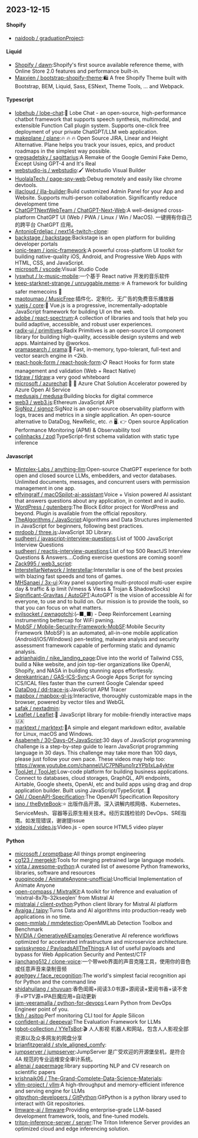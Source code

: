 ## 2023-12-15

#### Shopify
* [naidoob / graduationProject](https://github.com/naidoob/graduationProject):

#### Liquid
* [Shopify / dawn](https://github.com/Shopify/dawn):Shopify's first source available reference theme, with Online Store 2.0 features and performance built-in.
* [Maxvien / bootstrap-shopify-theme](https://github.com/Maxvien/bootstrap-shopify-theme):🛍 A free Shopify Theme built with Bootstrap, BEM, Liquid, Sass, ESNext, Theme Tools, ... and Webpack.

#### Typescript
* [lobehub / lobe-chat](https://github.com/lobehub/lobe-chat):🤖 Lobe Chat - an open-source, high-performance chatbot framework that supports speech synthesis, multimodal, and extensible Function Call plugin system. Supports one-click free deployment of your private ChatGPT/LLM web application.
* [makeplane / plane](https://github.com/makeplane/plane):🔥 🔥 🔥 Open Source JIRA, Linear and Height Alternative. Plane helps you track your issues, epics, and product roadmaps in the simplest way possible.
* [gregsadetsky / sagittarius](https://github.com/gregsadetsky/sagittarius):A Remake of the Google Gemini Fake Demo, Except Using GPT-4 and It's Real
* [webstudio-is / webstudio](https://github.com/webstudio-is/webstudio):🖌 Webstudio Visual Builder
* [HuolalaTech / page-spy-web](https://github.com/HuolalaTech/page-spy-web):Debug remotely and easily like chrome devtools.
* [illacloud / illa-builder](https://github.com/illacloud/illa-builder):Build customized Admin Panel for your App and Website. Supports multi-person collaboration. Significantly reduce development time
* [ChatGPTNextWebTeam / ChatGPT-Next-Web](https://github.com/ChatGPTNextWebTeam/ChatGPT-Next-Web):A well-designed cross-platform ChatGPT UI (Web / PWA / Linux / Win / MacOS). 一键拥有你自己的跨平台 ChatGPT 应用。
* [AntonioErdeljac / next14-twitch-clone](https://github.com/AntonioErdeljac/next14-twitch-clone):
* [backstage / backstage](https://github.com/backstage/backstage):Backstage is an open platform for building developer portals
* [ionic-team / ionic-framework](https://github.com/ionic-team/ionic-framework):A powerful cross-platform UI toolkit for building native-quality iOS, Android, and Progressive Web Apps with HTML, CSS, and JavaScript.
* [microsoft / vscode](https://github.com/microsoft/vscode):Visual Studio Code
* [lyswhut / lx-music-mobile](https://github.com/lyswhut/lx-music-mobile):一个基于 React native 开发的音乐软件
* [keep-starknet-strange / unruggable.meme](https://github.com/keep-starknet-strange/unruggable.meme):☣️ A framework for building safer memecoins 💸
* [maotoumao / MusicFree](https://github.com/maotoumao/MusicFree):插件化、定制化、无广告的免费音乐播放器
* [vuejs / core](https://github.com/vuejs/core):🖖 Vue.js is a progressive, incrementally-adoptable JavaScript framework for building UI on the web.
* [adobe / react-spectrum](https://github.com/adobe/react-spectrum):A collection of libraries and tools that help you build adaptive, accessible, and robust user experiences.
* [radix-ui / primitives](https://github.com/radix-ui/primitives):Radix Primitives is an open-source UI component library for building high-quality, accessible design systems and web apps. Maintained by @workos.
* [oramasearch / orama](https://github.com/oramasearch/orama):🌌 Fast, in-memory, typo-tolerant, full-text and vector search engine in <2kb.
* [react-hook-form / react-hook-form](https://github.com/react-hook-form/react-hook-form):📋 React Hooks for form state management and validation (Web + React Native)
* [tldraw / tldraw](https://github.com/tldraw/tldraw):a very good whiteboard
* [microsoft / azurechat](https://github.com/microsoft/azurechat):🤖 💼 Azure Chat Solution Accelerator powered by Azure Open AI Service
* [medusajs / medusa](https://github.com/medusajs/medusa):Building blocks for digital commerce
* [web3 / web3.js](https://github.com/web3/web3.js):Ethereum JavaScript API
* [SigNoz / signoz](https://github.com/SigNoz/signoz):SigNoz is an open-source observability platform with logs, traces and metrics in a single application. An open-source alternative to DataDog, NewRelic, etc. 🔥 🖥. 👉 Open source Application Performance Monitoring (APM) & Observability tool
* [colinhacks / zod](https://github.com/colinhacks/zod):TypeScript-first schema validation with static type inference

#### Javascript
* [Mintplex-Labs / anything-llm](https://github.com/Mintplex-Labs/anything-llm):Open-source ChatGPT experience for both open and closed source LLMs, embedders, and vector databases. Unlimited documents, messages, and concurrent users with permission management in one app.
* [elfvingralf / macOSpilot-ai-assistant](https://github.com/elfvingralf/macOSpilot-ai-assistant):Voice + Vision powered AI assistant that answers questions about any application, in context and in audio.
* [WordPress / gutenberg](https://github.com/WordPress/gutenberg):The Block Editor project for WordPress and beyond. Plugin is available from the official repository.
* [TheAlgorithms / JavaScript](https://github.com/TheAlgorithms/JavaScript):Algorithms and Data Structures implemented in JavaScript for beginners, following best practices.
* [mrdoob / three.js](https://github.com/mrdoob/three.js):JavaScript 3D Library.
* [sudheerj / javascript-interview-questions](https://github.com/sudheerj/javascript-interview-questions):List of 1000 JavaScript Interview Questions
* [sudheerj / reactjs-interview-questions](https://github.com/sudheerj/reactjs-interview-questions):List of top 500 ReactJS Interview Questions & Answers....Coding exercise questions are coming soon!!
* [Zack995 / web3_script](https://github.com/Zack995/web3_script):
* [InterstellarNetwork / Interstellar](https://github.com/InterstellarNetwork/Interstellar):Interstellar is one of the best proxies with blazing fast speeds and tons of games.
* [MHSanaei / 3x-ui](https://github.com/MHSanaei/3x-ui):Xray panel supporting multi-protocol multi-user expire day & traffic & ip limit (Vmess & Vless & Trojan & ShadowSocks)
* [Significant-Gravitas / AutoGPT](https://github.com/Significant-Gravitas/AutoGPT):AutoGPT is the vision of accessible AI for everyone, to use and to build on. Our mission is to provide the tools, so that you can focus on what matters.
* [evilsocket / pwnagotchi](https://github.com/evilsocket/pwnagotchi):(⌐■_■) - Deep Reinforcement Learning instrumenting bettercap for WiFi pwning.
* [MobSF / Mobile-Security-Framework-MobSF](https://github.com/MobSF/Mobile-Security-Framework-MobSF):Mobile Security Framework (MobSF) is an automated, all-in-one mobile application (Android/iOS/Windows) pen-testing, malware analysis and security assessment framework capable of performing static and dynamic analysis.
* [adrianhajdin / nike_landing_page](https://github.com/adrianhajdin/nike_landing_page):Dive into the world of Tailwind CSS, build a Nike website, and join top-tier organizations like OpenAI, Shopify, and NASA in building stunning apps effortlessly.
* [derekantrican / GAS-ICS-Sync](https://github.com/derekantrican/GAS-ICS-Sync):A Google Apps Script for syncing ICS/ICAL files faster than the current Google Calendar speed
* [DataDog / dd-trace-js](https://github.com/DataDog/dd-trace-js):JavaScript APM Tracer
* [mapbox / mapbox-gl-js](https://github.com/mapbox/mapbox-gl-js):Interactive, thoroughly customizable maps in the browser, powered by vector tiles and WebGL
* [safak / nextadmin](https://github.com/safak/nextadmin):
* [Leaflet / Leaflet](https://github.com/Leaflet/Leaflet):🍃 JavaScript library for mobile-friendly interactive maps 🇺🇦
* [marktext / marktext](https://github.com/marktext/marktext):📝A simple and elegant markdown editor, available for Linux, macOS and Windows.
* [Asabeneh / 30-Days-Of-JavaScript](https://github.com/Asabeneh/30-Days-Of-JavaScript):30 days of JavaScript programming challenge is a step-by-step guide to learn JavaScript programming language in 30 days. This challenge may take more than 100 days, please just follow your own pace. These videos may help too: https://www.youtube.com/channel/UC7PNRuno1rzYPb1xLa4yktw
* [ToolJet / ToolJet](https://github.com/ToolJet/ToolJet):Low-code platform for building business applications. Connect to databases, cloud storages, GraphQL, API endpoints, Airtable, Google sheets, OpenAI, etc and build apps using drag and drop application builder. Built using JavaScript/TypeScript. 🚀
* [OAI / OpenAPI-Specification](https://github.com/OAI/OpenAPI-Specification):The OpenAPI Specification Repository
* [isno / theByteBook](https://github.com/isno/theByteBook):⭐ 出版作品开源。深入讲解内核网络、Kubernetes、ServiceMesh、容器等云原生相关技术。经历实践检验的 DevOps、SRE指南。如发现错误，谢谢提issue
* [videojs / video.js](https://github.com/videojs/video.js):Video.js - open source HTML5 video player

#### Python
* [microsoft / promptbase](https://github.com/microsoft/promptbase):All things prompt engineering
* [cg123 / mergekit](https://github.com/cg123/mergekit):Tools for merging pretrained large language models.
* [vinta / awesome-python](https://github.com/vinta/awesome-python):A curated list of awesome Python frameworks, libraries, software and resources
* [guoqincode / AnimateAnyone-unofficial](https://github.com/guoqincode/AnimateAnyone-unofficial):Unofficial Implementation of Animate Anyone
* [open-compass / MixtralKit](https://github.com/open-compass/MixtralKit):A toolkit for inference and evaluation of 'mixtral-8x7b-32kseqlen' from Mistral AI
* [mistralai / client-python](https://github.com/mistralai/client-python):Python client library for Mistral AI platform
* [Avaiga / taipy](https://github.com/Avaiga/taipy):Turns Data and AI algorithms into production-ready web applications in no time.
* [open-mmlab / mmdetection](https://github.com/open-mmlab/mmdetection):OpenMMLab Detection Toolbox and Benchmark
* [NVIDIA / GenerativeAIExamples](https://github.com/NVIDIA/GenerativeAIExamples):Generative AI reference workflows optimized for accelerated infrastructure and microservice architecture.
* [swisskyrepo / PayloadsAllTheThings](https://github.com/swisskyrepo/PayloadsAllTheThings):A list of useful payloads and bypass for Web Application Security and Pentest/CTF
* [jianchang512 / clone-voice](https://github.com/jianchang512/clone-voice):一个带web界面的声音克隆工具，使用你的音色或任意声音来录制音频
* [ageitgey / face_recognition](https://github.com/ageitgey/face_recognition):The world's simplest facial recognition api for Python and the command line
* [shidahuilang / shuyuan](https://github.com/shidahuilang/shuyuan):香色闺阁+阅读3.0书源+源阅读+爱阅书香+读不舍手+IPTV源+IPA巨魔应用=自动更新
* [iam-veeramalla / python-for-devops](https://github.com/iam-veeramalla/python-for-devops):Learn Python from DevOps Engineer point of you.
* [tlkh / asitop](https://github.com/tlkh/asitop):Perf monitoring CLI tool for Apple Silicon
* [confident-ai / deepeval](https://github.com/confident-ai/deepeval):The Evaluation Framework for LLMs
* [tgbot-collection / YYeTsBot](https://github.com/tgbot-collection/YYeTsBot):🎬 人人影视 机器人和网站，包含人人影视全部资源以及众多网友的网盘分享
* [brianfitzgerald / style_aligned_comfy](https://github.com/brianfitzgerald/style_aligned_comfy):
* [jumpserver / jumpserver](https://github.com/jumpserver/jumpserver):JumpServer 是广受欢迎的开源堡垒机，是符合 4A 规范的专业运维安全审计系统。
* [allenai / papermage](https://github.com/allenai/papermage):library supporting NLP and CV research on scientific papers
* [krishnaik06 / The-Grand-Complete-Data-Science-Materials](https://github.com/krishnaik06/The-Grand-Complete-Data-Science-Materials):
* [vllm-project / vllm](https://github.com/vllm-project/vllm):A high-throughput and memory-efficient inference and serving engine for LLMs
* [gitpython-developers / GitPython](https://github.com/gitpython-developers/GitPython):GitPython is a python library used to interact with Git repositories.
* [llmware-ai / llmware](https://github.com/llmware-ai/llmware):Providing enterprise-grade LLM-based development framework, tools, and fine-tuned models.
* [triton-inference-server / server](https://github.com/triton-inference-server/server):The Triton Inference Server provides an optimized cloud and edge inferencing solution.
